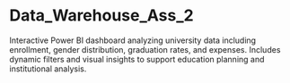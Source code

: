 # Data_Warehouse_Ass_2
Interactive Power BI dashboard analyzing university data including enrollment, gender distribution, graduation rates, and expenses.
Includes dynamic filters and visual insights to support education planning and institutional analysis.
